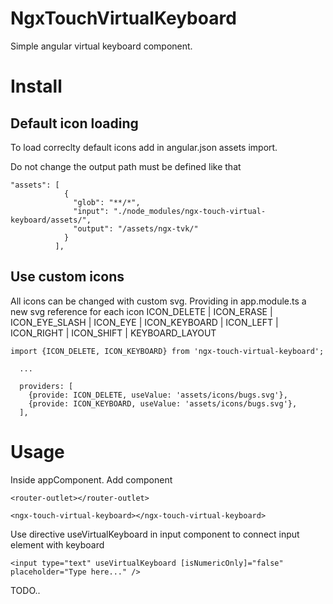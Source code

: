 # NgxTouchVirtualKeyboard

Simple angular virtual keyboard component.

# Install

## Default icon loading

To load correclty default icons add in angular.json assets import.

Do not change the output path must be defined like that

```
"assets": [
            {
              "glob": "**/*",
              "input": "./node_modules/ngx-touch-virtual-keyboard/assets/",
              "output": "/assets/ngx-tvk/"
            }
          ],
```

## Use custom icons
All icons can be changed with custom svg. Providing in app.module.ts a new svg reference for each icon
ICON_DELETE | ICON_ERASE | ICON_EYE_SLASH | ICON_EYE | ICON_KEYBOARD | ICON_LEFT | ICON_RIGHT | ICON_SHIFT | KEYBOARD_LAYOUT

```
import {ICON_DELETE, ICON_KEYBOARD} from 'ngx-touch-virtual-keyboard';

  ...
  
  providers: [
    {provide: ICON_DELETE, useValue: 'assets/icons/bugs.svg'},
    {provide: ICON_KEYBOARD, useValue: 'assets/icons/bugs.svg'},
  ],

```

# Usage

Inside appComponent. Add component

```
<router-outlet></router-outlet>

<ngx-touch-virtual-keyboard></ngx-touch-virtual-keyboard>

```

Use directive useVirtualKeyboard in input component to connect input element with keyboard

```
<input type="text" useVirtualKeyboard [isNumericOnly]="false" placeholder="Type here..." />
```

TODO..
